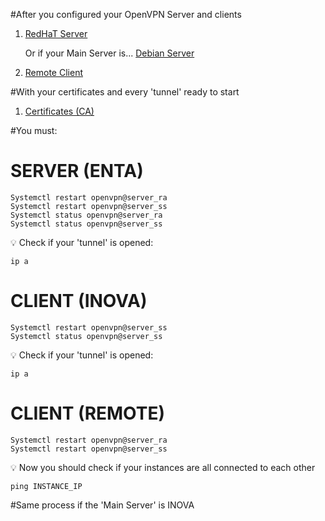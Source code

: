 #After you configured your OpenVPN Server and clients

1. [RedHaT Server](https://github.com/LS-Melo/AWS-PROJECT/tree/main/OpenVPN/RedHat%20(Main%20Server))

     Or if your Main Server is...
[Debian Server](https://github.com/LS-Melo/AWS-PROJECT/tree/main/OpenVPN/Debian%20(Main%20Server))

2. [Remote Client](https://github.com/LS-Melo/AWS-PROJECT/tree/main/OpenVPN/Remote%20Client)

#With your certificates and every 'tunnel' ready to start

1. [Certificates (CA)](https://github.com/LS-Melo/AWS-PROJECT/tree/main/Certificates%20(CA))

#You must:

# SERVER (ENTA)

    Systemctl restart openvpn@server_ra
    Systemctl restart openvpn@server_ss
    Systemctl status openvpn@server_ra
    Systemctl status openvpn@server_ss
   
💡  Check if your 'tunnel' is opened:

    ip a
    
# CLIENT (INOVA)

    Systemctl restart openvpn@server_ss
    Systemctl status openvpn@server_ss
    
💡  Check if your 'tunnel' is opened:

    ip a

# CLIENT (REMOTE)

    Systemctl restart openvpn@server_ra
    Systemctl restart openvpn@server_ss
    
💡  Now you should check if your instances are all connected to each other

    ping INSTANCE_IP
    
   
#Same process if the 'Main Server' is INOVA
